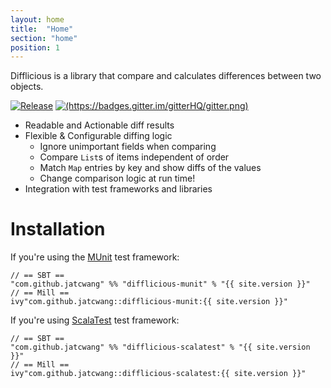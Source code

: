 ```yaml
---
layout: home
title:  "Home"
section: "home"
position: 1
---
```


Difflicious is a library that compare and calculates differences between two objects. 

[![Release](https://img.shields.io/nexus/r/com.github.jatcwang/difflicious-core_2.13?server=https%3A%2F%2Foss.sonatype.org)](https://oss.sonatype.org/content/repositories/releases/com/github/jatcwang/difflicious-core_2.13/)
[![(https://badges.gitter.im/gitterHQ/gitter.png)](https://badges.gitter.im/Join%20Chat.svg)](https://gitter.im/jatcwang/difflicious)

- Readable and Actionable diff results
- Flexible & Configurable diffing logic
  - Ignore unimportant fields when comparing
  - Compare `List`s of items independent of order
  - Match `Map` entries by key and show diffs of the values
  - Change comparison logic at run time!
- Integration with test frameworks and libraries  

# Installation

If you're using the [MUnit](https://scalameta.org/munit/) test framework:
```
// == SBT ==
"com.github.jatcwang" %% "difflicious-munit" % "{{ site.version }}" 
// == Mill == 
ivy"com.github.jatcwang::difflicious-munit:{{ site.version }}"
```

If you're using [ScalaTest](https://www.scalatest.org/) test framework:
```
// == SBT ==
"com.github.jatcwang" %% "difflicious-scalatest" % "{{ site.version }}" 
// == Mill == 
ivy"com.github.jatcwang::difflicious-scalatest:{{ site.version }}"
```
